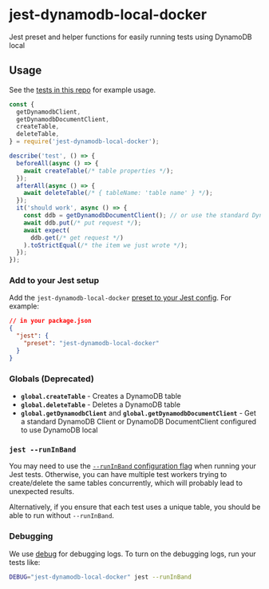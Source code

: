# jest-dynamodb-local-docker

Jest preset and helper functions for easily running tests using DynamoDB local

## Usage

See the [tests in this repo](./test/basic.test.js) for example usage.

```js
const {
  getDynamodbClient,
  getDynamodbDocumentClient,
  createTable,
  deleteTable,
} = require('jest-dynamodb-local-docker');

describe('test', () => {
  beforeAll(async () => {
    await createTable(/* table properties */);
  });
  afterAll(async () => {
    await deleteTable(/* { tableName: 'table name' } */);
  });
  it('should work', async () => {
    const ddb = getDynamodbDocumentClient(); // or use the standard DynamoDB Client with getDynamodbClient()
    await ddb.put(/* put request */);
    await expect(
      ddb.get(/* get request */)
    ).toStrictEqual(/* the item we just wrote */);
  });
});
```

### Add to your Jest setup

Add the `jest-dynamodb-local-docker` [preset to your Jest config](https://jestjs.io/docs/configuration#preset-string). For example:

```json
// in your package.json
{
  "jest": {
    "preset": "jest-dynamodb-local-docker"
  }
}
```

### Globals (Deprecated)

- **`global.createTable`** - Creates a DynamoDB table
- **`global.deleteTable`** - Deletes a DynamoDB table
- **`global.getDynamodbClient`** and **`global.getDynamodbDocumentClient`** - Get a standard DynamoDB Client or DynamoDB DocumentClient configured to use DynamoDB local

### `jest --runInBand`

You may need to use the [`--runInBand` configuration flag](https://jestjs.io/docs/cli#--runinband) when running your Jest tests. Otherwise, you can have multiple test workers trying to create/delete the same tables concurrently, which will probably lead to unexpected results.

Alternatively, if you ensure that each test uses a unique table, you should be able to run without `--runInBand`.

### Debugging

We use [debug](https://github.com/debug-js/debug) for debugging logs. To turn on the debugging logs, run your tests like:

```sh
DEBUG="jest-dynamodb-local-docker" jest --runInBand
```
